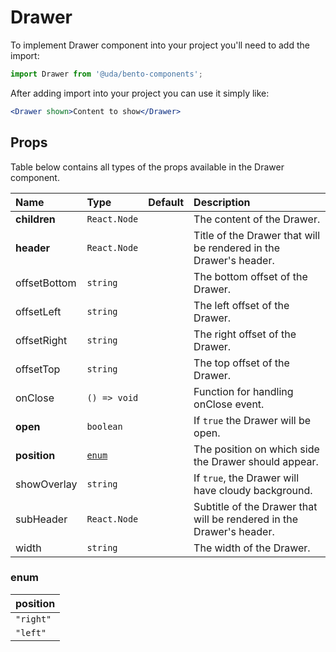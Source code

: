 # Drawer

To implement Drawer component into your project you'll need to add the import:

```jsx
import Drawer from '@uda/bento-components';
```

After adding import into your project you can use it simply like:

```jsx
<Drawer shown>Content to show</Drawer>
```

## Props

Table below contains all types of the props available in the Drawer component.

| Name         | Type            | Default | Description                                                          |
| :----------- | :-------------- | :------ | :------------------------------------------------------------------- |
| **children** | `React.Node`    |         | The content of the Drawer.                                           |
| **header**   | `React.Node`    |         | Title of the Drawer that will be rendered in the Drawer's header.    |
| offsetBottom | `string`        |         | The bottom offset of the Drawer.                                     |
| offsetLeft   | `string`        |         | The left offset of the Drawer.                                       |
| offsetRight  | `string`        |         | The right offset of the Drawer.                                      |
| offsetTop    | `string`        |         | The top offset of the Drawer.                                        |
| onClose      | `() => void`    |         | Function for handling onClose event.                                 |
| **open**     | `boolean`       |         | If `true` the Drawer will be open.                                   |
| **position** | [`enum`](#enum) |         | The position on which side the Drawer should appear.                 |
| showOverlay  | `string`        |         | If `true`, the Drawer will have cloudy background.                   |
| subHeader    | `React.Node`    |         | Subtitle of the Drawer that will be rendered in the Drawer's header. |
| width        | `string`        |         | The width of the Drawer.                                             |

### enum

| position  |
| :-------- |
| `"right"` |
| `"left"`  |
